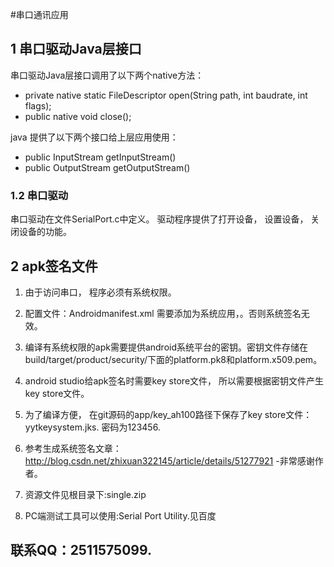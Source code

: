 #串口通讯应用 


## 1 串口驱动Java层接口
串口驱动Java层接口调用了以下两个native方法：
- private native static FileDescriptor open(String path, int baudrate, int flags);
- public native void close();

java 提供了以下两个接口给上层应用使用：
- public InputStream getInputStream() 
- public OutputStream getOutputStream()

### 1.2 串口驱动
串口驱动在文件SerialPort.c中定义。
驱动程序提供了打开设备， 设置设备， 关闭设备的功能。

## 2 apk签名文件

1. 由于访问串口， 程序必须有系统权限。

2. 配置文件：Androidmanifest.xml 需要添加为系统应用，<!--android:sharedUserId="android.uid.system"-->。否则系统签名无效。

3. 编译有系统权限的apk需要提供android系统平台的密钥。密钥文件存储在build/target/product/security/下面的platform.pk8和platform.x509.pem。

4. android studio给apk签名时需要key store文件， 所以需要根据密钥文件产生key store文件。

5. 为了编译方便， 在git源码的app/key_ah100路径下保存了key store文件： yytkeysystem.jks. 密码为123456.

6. 参考生成系统签名文章：http://blog.csdn.net/zhixuan322145/article/details/51277921 -非常感谢作者。

7. 资源文件见根目录下:single.zip

8. PC端测试工具可以使用:Serial Port Utility.见百度

## 联系QQ：2511575099.
